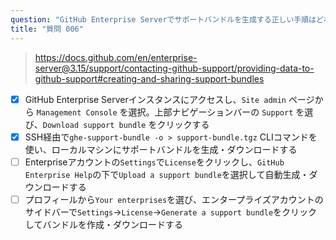 ```yaml
---
question: "GitHub Enterprise Serverでサポートバンドルを生成する正しい手順はどれですか？（2つ選択してください）"
title: "質問 006"
---
```


> https://docs.github.com/en/enterprise-server@3.15/support/contacting-github-support/providing-data-to-github-support#creating-and-sharing-support-bundles
- [x] GitHub Enterprise Serverインスタンスにアクセスし、`Site admin` ページから `Management Console` を選択。上部ナビゲーションバーの `Support` を選び、`Download support bundle` をクリックする
- [x] SSH経由で`ghe-support-bundle -o > support-bundle.tgz` CLIコマンドを使い、ローカルマシンにサポートバンドルを生成・ダウンロードする
- [ ] Enterpriseアカウントの`Settings`で`License`をクリックし、`GitHub Enterprise Help`の下で`Upload a support bundle`を選択して自動生成・ダウンロードする
- [ ] プロフィールから`Your enterprises`を選び、エンタープライズアカウントのサイドバーで`Settings`→`License`→`Generate a support bundle`をクリックしてバンドルを作成・ダウンロードする